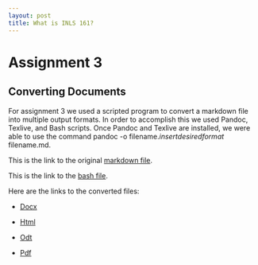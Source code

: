 ```yaml
---
layout: post
title: What is INLS 161?
---
```


# Assignment 3

## Converting Documents

For assignment 3 we used a scripted program to convert a markdown file into multiple output formats. In order to accomplish this we used Pandoc, Texlive, and Bash scripts. Once Pandoc and Texlive are installed, we were able to use the command pandoc -o filename.*insertdesiredformat* filename.md. 

This is the link to the original [markdown file](https://github.com/jhoertt/assignment-3-convert-some-documents-jhoertt/blob/master/HIST212_Thesis.md).

This is the link to the [bash file](https://github.com/jhoertt/assignment-3-convert-some-documents-jhoertt/blob/master/jhoertt-convert-docs.sh).

Here are the links to the converted files:

* [Docx](https://github.com/jhoertt/assignment-3-convert-some-documents-jhoertt/blob/master/HIST212_Thesis.docx)

* [Html](https://github.com/jhoertt/assignment-3-convert-some-documents-jhoertt/blob/master/HIST212_Thesis.html)

* [Odt](https://github.com/jhoertt/assignment-3-convert-some-documents-jhoertt/blob/master/HIST212_Thesis.odt)

* [Pdf](https://github.com/jhoertt/assignment-3-convert-some-documents-jhoertt/blob/master/HIST212_Thesis.pdf)